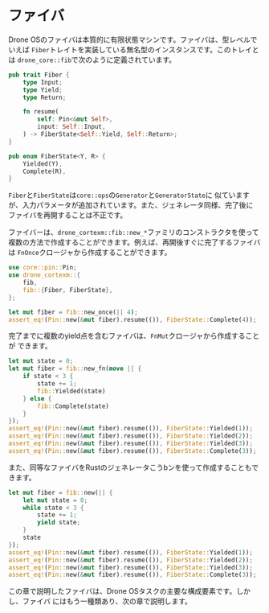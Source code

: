 # ファイバ

Drone OSのファイバは本質的に有限状態マシンです。ファイバは、型レベルでいえば
`Fiber`トレイトを実装している無名型のインスタンスです。このトレイとは
`drone_core::fib`で次のように定義されています。

```rust
pub trait Fiber {
    type Input;
    type Yield;
    type Return;

    fn resume(
        self: Pin<&mut Self>,
        input: Self::Input,
    ) -> FiberState<Self::Yield, Self::Return>;
}

pub enum FiberState<Y, R> {
    Yielded(Y),
    Complete(R),
}
```

`Fiber`と`FiberState`は`core::ops`の`Generator`と`GeneratorState`に
似ていますが、入力パラメータが追加されています。また、ジェネレータ同様、完了後に
ファイバを再開することは不正です。

ファイバーは、`drone_cortexm::fib::new_*`ファミリのコンストラクタを使って
複数の方法で作成することができます。例えば、再開後すぐに完了するファイバは
`FnOnce`クロージャから作成することができます。

```rust
use core::pin::Pin;
use drone_cortexm::{
    fib,
    fib::{Fiber, FiberState},
};

let mut fiber = fib::new_once(|| 4);
assert_eq!(Pin::new(&mut fiber).resume(()), FiberState::Complete(4));
```

完了までに複数のyield点を含むファイバは、`FnMut`クロージャから作成することが
できます。

```rust
let mut state = 0;
let mut fiber = fib::new_fn(move || {
    if state < 3 {
        state += 1;
        fib::Yielded(state)
    } else {
        fib::Complete(state)
    }
});
assert_eq!(Pin::new(&mut fiber).resume(()), FiberState::Yielded(1));
assert_eq!(Pin::new(&mut fiber).resume(()), FiberState::Yielded(2));
assert_eq!(Pin::new(&mut fiber).resume(()), FiberState::Yielded(3));
assert_eq!(Pin::new(&mut fiber).resume(()), FiberState::Complete(3));
```

また、同等なファイバをRustのジェネレータこうbンを使って作成することもできます。

```rust
let mut fiber = fib::new(|| {
    let mut state = 0;
    while state < 3 {
        state += 1;
        yield state;
    }
    state
});
assert_eq!(Pin::new(&mut fiber).resume(()), FiberState::Yielded(1));
assert_eq!(Pin::new(&mut fiber).resume(()), FiberState::Yielded(2));
assert_eq!(Pin::new(&mut fiber).resume(()), FiberState::Yielded(3));
assert_eq!(Pin::new(&mut fiber).resume(()), FiberState::Complete(3));
```

この章で説明したファイバは、Drone OSタスクの主要な構成要素です。しかし、ファイバ
にはもう一種類あり、次の章で説明します。
